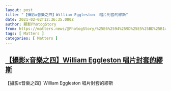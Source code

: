 ```yaml
---
layout: post
title: "【攝影x音樂之四】William Eggleston  唱片封套的繆斯"
date: 2021-02-02T12:36:35.000Z
author: 顯影PhotogStory
from: https://matters.news/@PhotogStory/%25E6%2594%259D%25E5%25BD%25B1x%25E9%259F%25B3%25E6%25A8%2582%25E4%25B9%258B%25E5%259B%259B-william-eggleston-%25E5%2594%25B1%25E7%2589%2587%25E5%25B0%2581%25E5%25A5%2597%25E7%259A%2584%25E7%25B9%2586%25E6%2596%25AF-bafyreigslcnesaokum23vibunkxuxru2t3y23k7ab6uavwnjquv5qza6cy
tags: [ Matters ]
categories: [ Matters ]
---
```

<!--1612269395000-->
[【攝影x音樂之四】William Eggleston  唱片封套的繆斯](https://matters.news/@PhotogStory/%25E6%2594%259D%25E5%25BD%25B1x%25E9%259F%25B3%25E6%25A8%2582%25E4%25B9%258B%25E5%259B%259B-william-eggleston-%25E5%2594%25B1%25E7%2589%2587%25E5%25B0%2581%25E5%25A5%2597%25E7%259A%2584%25E7%25B9%2586%25E6%2596%25AF-bafyreigslcnesaokum23vibunkxuxru2t3y23k7ab6uavwnjquv5qza6cy)
------

<div>
【攝影x音樂之四】William Eggleston  唱片封套的繆斯
</div>
